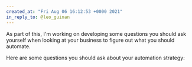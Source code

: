 ```yaml
---
created_at: "Fri Aug 06 16:12:53 +0000 2021"
in_reply_to: @leo_guinan
---
```


As part of this, I'm working on developing some questions you should ask yourself when looking at your business to figure out what you should automate.

Here are some questions you should ask about your automation strategy: